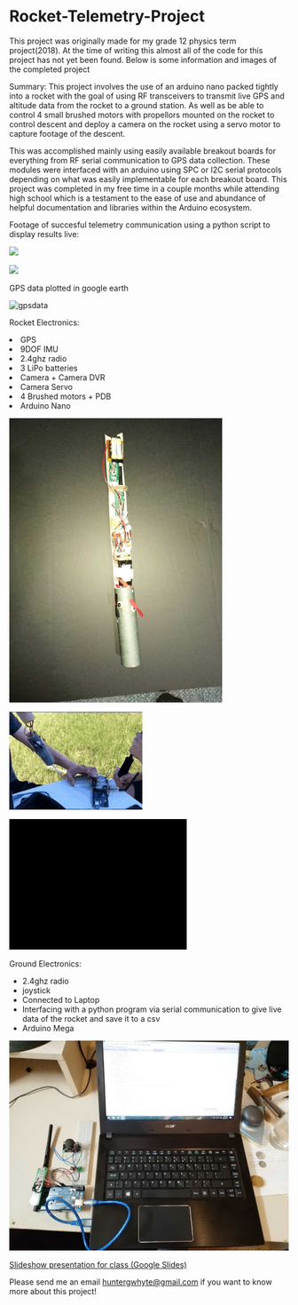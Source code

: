 # Rocket-Telemetry-Project
This project was originally made for my grade 12 physics term project(2018). At the time of writing this almost all of the code for this project has not yet been found. Below is some information and images of the completed project

Summary: 
This project involves the use of an arduino nano packed tightly into a rocket with the goal of using RF transceivers to transmit live GPS and altitude data from the rocket to a ground station. As well as be able to control 4 small brushed motors with propellors mounted on the rocket to control descent and deploy a camera on the rocket using a servo motor to capture footage of the descent. 

This was accomplished mainly using easily available breakout boards for everything from RF serial communication to GPS data collection. These modules were interfaced with an arduino using SPC or I2C serial protocols depending on what was easily implementable for each breakout board. This project was completed in my free time in a couple months while attending high school which is a testament to the ease of use and abundance of helpful documentation and libraries within the Arduino ecosystem.

Footage of succesful telemetry communication using a python script to display results live:

![](telemetry.gif)

![](launch.gif)	

GPS data plotted in google earth

![gpsdata](gpsdata.gif)	

Rocket Electronics:
 <li>GPS</li>
 <li>9DOF IMU</li>
 <li>2.4ghz radio</li>
 <li>3 LiPo batteries</li>
 <li>Camera + Camera DVR</li>
 <li>Camera Servo</li>
 <li>4 Brushed motors + PDB</li>
 <li>Arduino Nano</li>
</ul>

![image of rocket sled](fullrocketsled.jpg)	

![footage of brushed motor control working](brushedmotors.gif)	

![camera on servo deploying](cameraonservo.gif)


Ground Electronics:
<ul>
 <li>2.4ghz radio</li>
 <li>joystick</li>
 <li>Connected to Laptop</li>
 <li>Interfacing with a python program via serial communication 
  to give live data of the rocket and save it to a csv</li>
  <li>Arduino Mega</li>
</ul>

![](groundtelemetry.jpg)	






[Slideshow presentation for class (Google Slides)](https://docs.google.com/presentation/d/1pYWoD7gOyriHVLa-mrH2qRpS772lOJ7CilTVoHMLk8A/edit?usp=sharing "Powerpoint Presentation for Class (Google Slides)")

Please send me an email huntergwhyte@gmail.com if you want to know more about this project!
